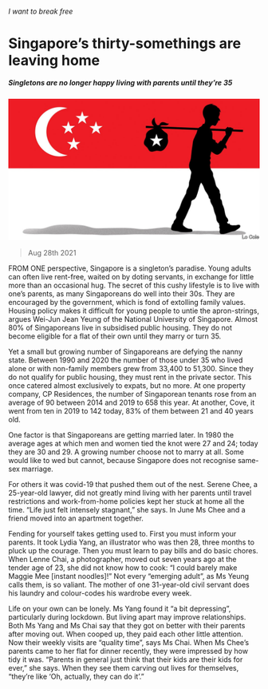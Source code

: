 ###### I want to break free

# Singapore’s thirty-somethings are leaving home 

##### Singletons are no longer happy living with parents until they’re 35 

![image](images/20210828_ASD001_0.jpg) 

> Aug 28th 2021 

FROM ONE perspective, Singapore is a singleton’s paradise. Young adults can often live rent-free, waited on by doting servants, in exchange for little more than an occasional hug. The secret of this cushy lifestyle is to live with one’s parents, as many Singaporeans do well into their 30s. They are encouraged by the government, which is fond of extolling family values. Housing policy makes it difficult for young people to untie the apron-strings, argues Wei-Jun Jean Yeung of the National University of Singapore. Almost 80% of Singaporeans live in subsidised public housing. They do not become eligible for a flat of their own until they marry or turn 35.

Yet a small but growing number of Singaporeans are defying the nanny state. Between 1990 and 2020 the number of those under 35 who lived alone or with non-family members grew from 33,400 to 51,300. Since they do not qualify for public housing, they must rent in the private sector. This once catered almost exclusively to expats, but no more. At one property company, CP Residences, the number of Singaporean tenants rose from an average of 90 between 2014 and 2019 to 658 this year. At another, Cove, it went from ten in 2019 to 142 today, 83% of them between 21 and 40 years old.


One factor is that Singaporeans are getting married later. In 1980 the average ages at which men and women tied the knot were 27 and 24; today they are 30 and 29. A growing number choose not to marry at all. Some would like to wed but cannot, because Singapore does not recognise same-sex marriage.

For others it was covid-19 that pushed them out of the nest. Serene Chee, a 25-year-old lawyer, did not greatly mind living with her parents until travel restrictions and work-from-home policies kept her stuck at home all the time. “Life just felt intensely stagnant,” she says. In June Ms Chee and a friend moved into an apartment together.

Fending for yourself takes getting used to. First you must inform your parents. It took Lydia Yang, an illustrator who was then 28, three months to pluck up the courage. Then you must learn to pay bills and do basic chores. When Lenne Chai, a photographer, moved out seven years ago at the tender age of 23, she did not know how to cook: “I could barely make Maggie Mee [instant noodles]!” Not every “emerging adult”, as Ms Yeung calls them, is so valiant. The mother of one 31-year-old civil servant does his laundry and colour-codes his wardrobe every week.

Life on your own can be lonely. Ms Yang found it “a bit depressing”, particularly during lockdown. But living apart may improve relationships. Both Ms Yang and Ms Chai say that they got on better with their parents after moving out. When cooped up, they paid each other little attention. Now their weekly visits are “quality time”, says Ms Chai. When Ms Chee’s parents came to her flat for dinner recently, they were impressed by how tidy it was. “Parents in general just think that their kids are their kids for ever,” she says. When they see them carving out lives for themselves, “they’re like ‘Oh, actually, they can do it’.”

